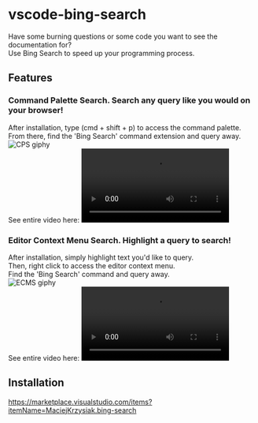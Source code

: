 # vscode-bing-search

Have some burning questions or some code you want to see the documentation for?  
Use Bing Search to speed up your programming process.

## Features

### Command Palette Search. Search any query like you would on your browser!
After installation, type (cmd + shift + p) to access the command palette.  
From there, find the 'Bing Search' command extension and query away.  
![CPS giphy](https://user-images.githubusercontent.com/32139931/114467654-d92b2e80-9baf-11eb-87f1-b117506aa65b.gif)  
See entire video here: ![Command Palette Bing Search](https://user-images.githubusercontent.com/32139931/114256273-d47f3400-997d-11eb-88c6-9415a5688924.mp4)

### Editor Context Menu Search. Highlight a query to search!
After installation, simply highlight text you'd like to query.  
Then, right click to access the editor context menu.   
Find the 'Bing Search' command and query away.  
![ECMS giphy](https://user-images.githubusercontent.com/32139931/114467895-3a530200-9bb0-11eb-8be7-a22ded47c4ff.gif)  
See entire video here: ![Editor Content Menu Search](https://user-images.githubusercontent.com/32139931/114256288-eeb91200-997d-11eb-9406-a03a62a57b2c.mp4)

## Installation
https://marketplace.visualstudio.com/items?itemName=MaciejKrzysiak.bing-search

